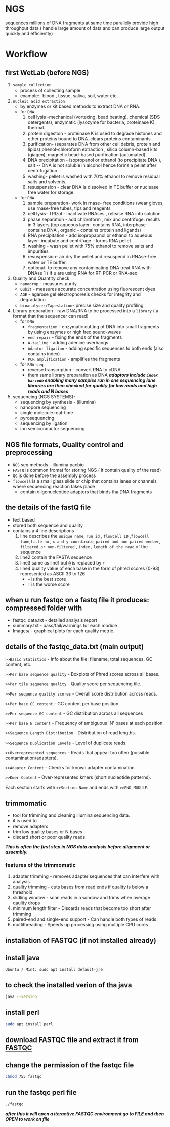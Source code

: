 
# NGS 
sequences millions of DNA fragments at same time parallely
provide high throughput data ( handle large amount of data and can produce large output quickly and efficiently)

# Workflow
## first WetLab (before NGS)
1. `sample collection`
   - process of collecting sample
   - example:- blood , tissue, saliva, soil, water etc.
2. `nucleic acid extraction`
   - by enzymes or kit based methods to extract DNA or RNA.
   - for `DNA`.
     1. cell lysis -mechanical (vortexing, bead beating), chemical (SDS detergents), enzymatic (lysozyme for bacteria, proteinase K), thermal.
     2. protein digestion - proteinase K is used to degrade histones and other proteins bound to DNA. clears proteins contaminants
     3. purification- (separates DNA from other cell debris, protein and lipids) phenol-chloroform extraction , silica column-based kits (qiagen), magnetic bead-based purification (automated)
     4. DNA precipitation - isopropanol or ethanol (to precipitate DNA ), salt -- DNA is not soluble in alcohol hence forms a pellet after centrifugation.
     5. washing- pellet is washed with 70% ethanol to remove residual salts and solvents.
     6. resuspension - clear DNA is dissolved in TE buffer or nuclease free water for storage.
   - for `RNA`
     1. sample preparation- work in rnase- free conditions (wear gloves, use rnase-free tubes, tips and reagents  
     2. cell lysis- TRIzol - inactivate RNAses , release RNA into solution 
     3.  phase separation - add chloroform , mix and centrifuge. results in 3 layers (top aqueous layer- contains RNA, interphase - contains DNA , organic - contains protein and ligands)
     4.  RNA precipitation - add isopropapnol or ethanol to aqueous layer- incubate and centrifuge - forms RNA pellet.
     5.  washing - wash pellet with 75% ethanol to remove salts and impurities
     6.  resuspension- air dry the pellet and resuspend in RNAse-free water or TE buffer.
     7.  optional- to remove any contaminating DNA treat RNA with DNAse 1 ( if u are using RNA for RT-PCR or RNA-seq
3. Quality and Quantity check
   - `nanodrop` - measures purity
   - `Qubit` - measures accurate concentration using fluorescent dyes
   - `AGE` - agarose gel electrophoresis checks for integrity and degradation
   - `bioanalyser/Tapestation`- precise size and quality profiling 
4. Library preparation - raw DNA/RNA to be processed into a `library` ( a format that the sequencer can read)
   - for `DNA` 
     - `fragmentation` - enzymatic cutting of DNA into small fragments by using enzymes or high freq sound-waves
     - `end repair` - fixing the ends of the fragments
     - `A-tailing` - adding adenine overhangs 
     - `Adaptor ligation` - adding specific sequences to both ends (also contains index)
     - `PCR amplification` - amplifies the fragments 
   - for `RNA-seq`
     - reverse transcription - convert RNA to cDNA
     - them same library preparation as DNA
***adaptors include `index barcode` enabling many samples run in one sequencing lane***
***libraries are then checked for quality for low reads and high reads and N bases***
5. sequencing (NGS SYSTEMS)-
   * sequencing by synthesis - (illumina) 
   * nanopore sequencing
   * single molecule real-time
   * pyrosequencing
   * sequencing by ligation
   * ion semiconductor sequencing

## NGS file formats, Quality control and preprocessing
* `NGS` seq methods - illumina pacbio
* `FASTQ` is common fromat for storing NGS ( it contain quality of the read)
* `QC` is done before the assembly process
* `flowcell` is a small glass slide or chip that contains lanes or channels where sequencing reaction takes place
  * contain oligonucleotide adapters that binds tha DNA fragments

## the details of the fastQ file 
* text based
* stored both sequence and quality
* contains a 4 line descriptions
  1. line describes the `unique name`, `run id` , `flowcell ID` ,`flowcell lane`,` title no ` , `x and y coordinate`, `paired and non paired menber`, `filtered or non-filtered` , `index` , `length of the read` of the sequence
  2. line2 contain the FASTA sequence
  3. line3 same as line1 but `@` is replaced by  `+`
  4. line4 quality value of each base in the form of phred scores (0-93) represented as ASCII 33 to 126
      - `~` is the best score
      - `!` is the worse score 

## when u run fastqc on a fastq file it produces: compressed folder with
* fastqc_data.txt - detailed analysis report
* summary.txt - pass/fail/warnings for each module
* Images/ - graphical plots for each quality metric.

## details of the fastqc_data.txt (main output)
`>>Basic Statistics` - Info about the file: filename, total sequences, GC content, etc.

`>>Per base sequence quality` - Boxplots of Phred scores across all bases.

`>>Per tile sequence quality` - Quality score per sequencing tile.

`>>Per sequence quality scores` - Overall score distribution across reads.

`>>Per base GC content` - GC content per base position.

`>>Per sequence GC content` - GC distribution across all sequences

`>>Per base N content` - Frequency of ambiguous 'N' bases at each position.

`>>Sequence Length Distribution` - Distribution of read lengths.

`>>Sequence Duplication Levels` - Level of duplicate reads.

`>>Overrepresented sequences` - Reads that appear too often (possible contamination/adapters).

`>>Adapter Content` - Checks for known adapter contamination.

`>>Kmer Content` - Over-represented kmers (short nucleotide patterns).

Each section starts with `>>Section Name` and ends with `>>END_MODULE`.



## trimmomatic
* tool for trimming and cleaning illumina sequencing data.
* it is used to
 * remove adapters
 * trim low quality bases or N bases
 * discard short or poor quality reads

***This is often the first step in NGS data analysis before alignment or assembly.***

### features of the trimmomatic
1. adapter trimming - removes adapter sequences that can interfere with analysis.
2. quality trimming - cuts bases from read ends if quality is below a threshold.
3. slidling window - scan reads in a window and trims when average qaulity drops
4. minimum length filter - Discards reads that become too short after trimming
5. paired-end and single-end support - Can handle both types of reads
6. mutlithreading - Speeds up processing using multiple CPU cores

## installation of FASTQC (if not installed already)
## install java
```bash
Ubuntu / Mint: sudo apt install default-jre
```
## to check the installed verion of tha java
```bash
java --version
```
## install perl
```bash
sudo apt install perl
```
## download FASTQC file and extract it from [FASTQC](https://www.bioinformatics.babraham.ac.uk/projects/download.html#fastqc)

## change the permission of the fastqc file
```bash
chmod 755 fastqc
```
## run the fastqc perl file
```bash
./fastqc
```
***after this it will open a iteractive FASTQC environment go to FILE and then OPEN to work on file***
